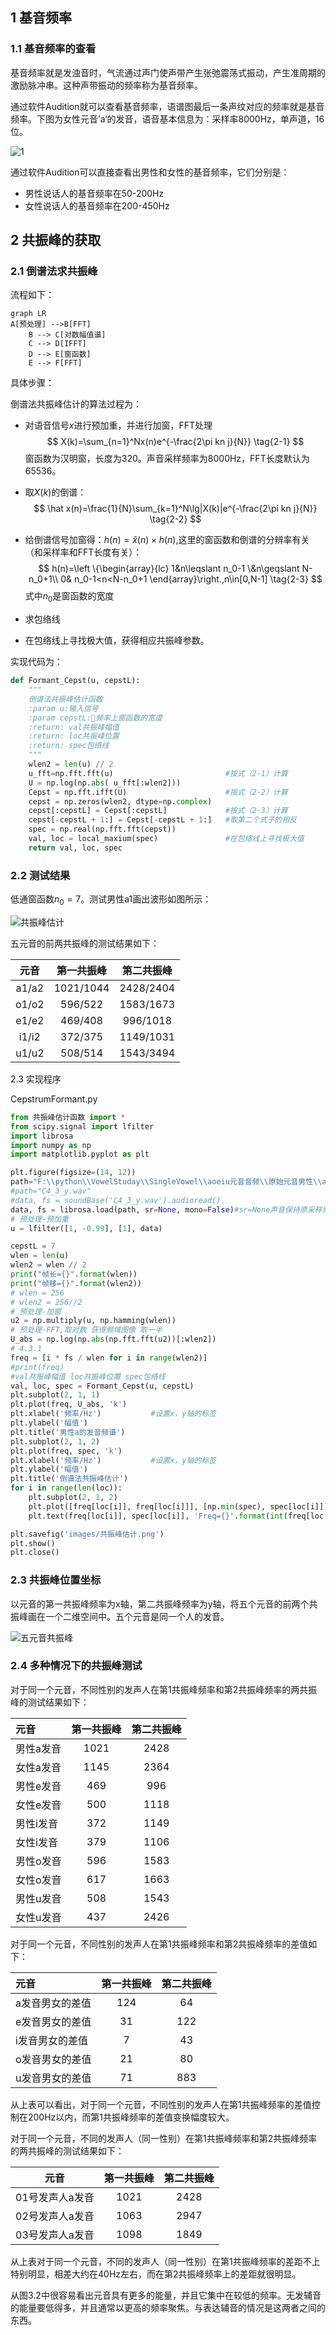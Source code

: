 ## 1 基音频率

### 1.1 基音频率的查看

基音频率就是发浊音时，气流通过声门使声带产生张弛震荡式振动，产生准周期的激励脉冲串。这种声带振动的频率称为基音频率。

通过软件Audition就可以查看基音频率，语谱图最后一条声纹对应的频率就是基音频率。下图为女性元音’a‘的发音，语音基本信息为：采样率8000Hz，单声道，16位。

![1](VowelStuday.assets/1-1606397405309.png)

通过软件Audition可以直接查看出男性和女性的基音频率，它们分别是：

- 男性说话人的基音频率在50-200Hz
- 女性说话人的基音频率在200-450Hz

## 2 共振峰的获取

### 2.1 倒谱法求共振峰

流程如下：

```mermaid
graph LR
A[预处理] -->B[FFT]
    B --> C[对数幅值谱]
    C --> D[IFFT]
    D --> E[窗函数]
    E --> F[FFT]
```

具体步骤：

倒谱法共振峰估计的算法过程为：

 - 对语音信号$x$进行预加重，并进行加窗，FFT处理
   $$
   X(k)=\sum_{n=1}^Nx(n)e^{-\frac{2\pi kn j}{N}} \tag{2-1}
   $$
   窗函数为汉明窗，长度为320。声音采样频率为8000Hz，FFT长度默认为65536。

 - 取$X(k)$的倒谱：
   $$
   \hat x(n)=\frac{1}{N}\sum_{k=1}^N\lg|X(k)|e^{-\frac{2\pi kn j}{N}} \tag{2-2}
   $$
   
 - 给倒谱信号加窗得：$h(n)=\hat x(n)\times h(n)$,这里的窗函数和倒谱的分辨率有关（和采样率和FFT长度有关）：
   $$
   h(n)=\left \{\begin{array}{lc}
    1&n\leqslant n_0-1 \&n\geqslant N-n_0+1\\
    0& n_0-1<n<N-n_0+1
     \end{array}\right.,n\in[0,N-1] \tag{2-3}
   $$
   式中$n_0$是窗函数的宽度

 - 求包络线

 - 在包络线上寻找极大值，获得相应共振峰参数。

实现代码为：

```python
def Formant_Cepst(u, cepstL):
    """
    倒谱法共振峰估计函数
    :param u:输入信号
    :param cepstL:🔪频率上窗函数的宽度
    :return: val共振峰幅值 
    :return: loc共振峰位置 
    :return: spec包络线
    """
    wlen2 = len(u) // 2
    u_fft=np.fft.fft(u)                         #按式（2-1）计算
    U = np.log(np.abs( u_fft[:wlen2]))
    Cepst = np.fft.ifft(U)                      #按式（2-2）计算
    cepst = np.zeros(wlen2, dtype=np.complex)
    cepst[:cepstL] = Cepst[:cepstL]             #按式（2-3）计算
    cepst[-cepstL + 1:] = Cepst[-cepstL + 1:]	#取第二个式子的相反 
    spec = np.real(np.fft.fft(cepst))
    val, loc = local_maxium(spec)               #在包络线上寻找极大值
    return val, loc, spec
```

### 2.2 测试结果

低通窗函数$n_0=7$。测试男性a1画出波形如图所示：

![共振峰估计](VowelStuday.assets/共振峰估计.png)

五元音的前两共振峰的测试结果如下：

| 元音  | 第一共振峰 | 第二共振峰 |
| :---: | :--------: | :--------: |
| a1/a2 | 1021/1044  | 2428/2404  |
| o1/o2 |  596/522   | 1583/1673  |
| e1/e2 |  469/408   |  996/1018  |
| i1/i2 |  372/375   | 1149/1031  |
| u1/u2 |  508/514   | 1543/3494  |

2.3 实现程序

CepstrumFormant.py

```python
from 共振峰估计函数 import *
from scipy.signal import lfilter
import librosa
import numpy as np
import matplotlib.pyplot as plt

plt.figure(figsize=(14, 12))
path="F:\\python\\VowelStuday\\SingleVowel\\aoeiu元音音频\\原始元音男性\\a1.wav"
#path="C4_3_y.wav"
#data, fs = soundBase('C4_3_y.wav').audioread()
data, fs = librosa.load(path, sr=None, mono=False)#sr=None声音保持原采样频率， mono=False声音保持原通道数
# 预处理-预加重
u = lfilter([1, -0.99], [1], data)

cepstL = 7
wlen = len(u)
wlen2 = wlen // 2
print("帧长={}".format(wlen))
print("帧移={}".format(wlen2))
# wlen = 256
# wlen2 = 256//2
# 预处理-加窗
u2 = np.multiply(u, np.hamming(wlen))
# 预处理-FFT,取对数 获得频域图像 取一半
U_abs = np.log(np.abs(np.fft.fft(u2))[:wlen2])
# 4.3.1
freq = [i * fs / wlen for i in range(wlen2)]
#print(freq)
#val共振峰幅值 loc共振峰位置 spec包络线
val, loc, spec = Formant_Cepst(u, cepstL)
plt.subplot(2, 1, 1)
plt.plot(freq, U_abs, 'k')
plt.xlabel('频率/Hz')           #设置x，y轴的标签
plt.ylabel('幅值')
plt.title('男性a的发音频谱')
plt.subplot(2, 1, 2)
plt.plot(freq, spec, 'k')
plt.xlabel('频率/Hz')           #设置x，y轴的标签
plt.ylabel('幅值')
plt.title('倒谱法共振峰估计')
for i in range(len(loc)):
    plt.subplot(2, 1, 2)
    plt.plot([freq[loc[i]], freq[loc[i]]], [np.min(spec), spec[loc[i]]], '-.k')
    plt.text(freq[loc[i]], spec[loc[i]], 'Freq={}'.format(int(freq[loc[i]])))

plt.savefig('images/共振峰估计.png')
plt.show()
plt.close()
```

### 2.3 共振峰位置坐标

以元音的第一共振峰频率为x轴，第二共振峰频率为y轴，将五个元音的前两个共振峰画在一个二维空间中。五个元音是同一个人的发音。

![五元音共振峰](VowelStuday.assets/五元音共振峰.png)

### 2.4 多种情况下的共振峰测试

对于同一个元音，不同性别的发声人在第1共振峰频率和第2共振峰频率的两共振峰的测试结果如下：

| 元音      | 第一共振峰 | 第二共振峰 |
| :-------- | :--------: | :--------: |
| 男性a发音 |    1021    |    2428    |
| 女性a发音 |    1145    |    2364    |
| 男性e发音 |    469     |    996     |
| 女性e发音 |    500     |    1118    |
| 男性i发音 |    372     |    1149    |
| 女性i发音 |    379     |    1106    |
| 男性o发音 |    596     |    1583    |
| 女性o发音 |    617     |    1663    |
| 男性u发音 |    508     |    1543    |
| 女性u发音 |    437     |    2426    |

对于同一个元音，不同性别的发声人在第1共振峰频率和第2共振峰频率的差值如下：

| 元音            | 第一共振峰 | 第二共振峰 |
| :-------------- | :--------: | :--------: |
| a发音男女的差值 |    124     |     64     |
| e发音男女的差值 |     31     |    122     |
| i发音男女的差值 |     7      |     43     |
| o发音男女的差值 |     21     |     80     |
| u发音男女的差值 |     71     |    883     |

从上表可以看出，对于同一个元音，不同性别的发声人在第1共振峰频率的差值控制在200Hz以内，而第1共振峰频率的差值变换幅度较大。

对于同一个元音，不同的发声人（同一性别）在第1共振峰频率和第2共振峰频率的两共振峰的测试结果如下：

|      元音       | 第一共振峰 | 第二共振峰 |
| :-------------: | :--------: | :--------: |
| 01号发声人a发音 |    1021    |    2428    |
| 02号发声人a发音 |    1063    |    2947    |
| 03号发声人a发音 |    1098    |    1849    |

从上表对于同一个元音，不同的发声人（同一性别）在第1共振峰频率的差距不上特别明显，相差大约在40Hz左右，而在第2共振峰频率上的差距就很明显。

从图3.2中很容易看出元音具有更多的能量，并且它集中在较低的频率。无发辅音的能量要低得多，并且通常以更高的频率聚焦。与表达辅音的情况是这两者之间的东西。